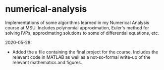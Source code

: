 # numerical-analysis
Implementations of some algorithms learned in my Numerical Analysis course at MSU. Includes polynomial approximation, 
Euler's method for solving IVPs, approximating solutions to some of differential equations, etc.


2020-05-28:

  - Added the a file containing the final project for the course. Includes the relevant code in MATLAB as well as a not-so-formal write-up of the relevant mathematics and figures.
